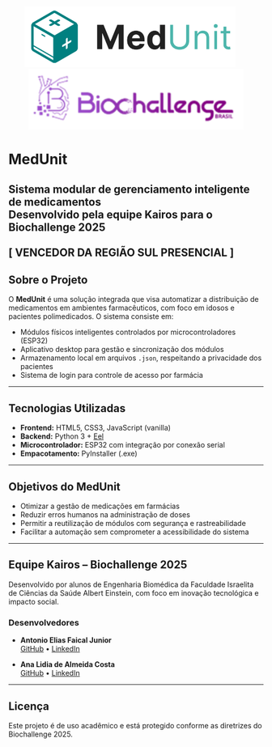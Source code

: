 <p align="center">
  <img src="/web/assets/img/logo_medunit.svg" alt="Logo MedUnit" height="120"/>
  &nbsp;&nbsp;&nbsp;&nbsp;&nbsp;
  <img src="/web/assets/img/logo_biochallenge.png" alt="Logo Biochallenge" height="120"/>
</p>

# MedUnit

**Sistema modular de gerenciamento inteligente de medicamentos**  
Desenvolvido pela equipe **Kairos** para o **Biochallenge 2025**
<br><br>[ VENCEDOR DA REGIÃO SUL PRESENCIAL ]
---

## Sobre o Projeto

O **MedUnit** é uma solução integrada que visa automatizar a distribuição de medicamentos em ambientes farmacêuticos, com foco em idosos e pacientes polimedicados. O sistema consiste em:

- Módulos físicos inteligentes controlados por microcontroladores (ESP32)
- Aplicativo desktop para gestão e sincronização dos módulos
- Armazenamento local em arquivos `.json`, respeitando a privacidade dos pacientes
- Sistema de login para controle de acesso por farmácia

---


## Tecnologias Utilizadas

- **Frontend:** HTML5, CSS3, JavaScript (vanilla)
- **Backend:** Python 3 + [Eel](https://github.com/ChrisKnott/Eel)
- **Microcontrolador:** ESP32 com integração por conexão serial
- **Empacotamento:** PyInstaller (.exe)

---

## Objetivos do MedUnit

- Otimizar a gestão de medicações em farmácias
- Reduzir erros humanos na administração de doses
- Permitir a reutilização de módulos com segurança e rastreabilidade
- Facilitar a automação sem comprometer a acessibilidade do sistema

---

## Equipe Kairos – Biochallenge 2025

Desenvolvido por alunos de Engenharia Biomédica da Faculdade Israelita de Ciências da Saúde Albert Einstein, com foco em inovação tecnológica e impacto social.

### Desenvolvedores

- **Antonio Elias Faical Junior**  
  [GitHub](https://github.com/antoniofaical) • [LinkedIn](https://www.linkedin.com/in/antonio-elias-faical-junior-8300b6265/)

- **Ana Lidia de Almeida Costa**  
  [GitHub](https://github.com/LidiaCosta) • [LinkedIn](https://www.linkedin.com/in/ana-lidia-costa-7a688029a/)


---

## Licença

Este projeto é de uso acadêmico e está protegido conforme as diretrizes do Biochallenge 2025.
